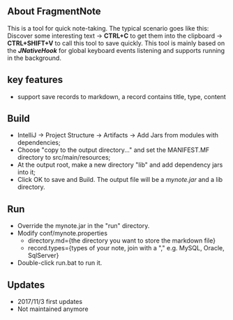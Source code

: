 ## About FragmentNote
This is a tool for quick note-taking. The typical scenario goes like this: 
Discover some interesting text -> **CTRL+C** to get them into the clipboard -> **CTRL+SHIFT+V** to call this tool to save quickly.
This tool is mainly based on the ***JNativeHook*** for global keyboard events listening and supports running in the background.

## key features
- support save records to markdown, a record contains title, type, content

## Build
- IntelliJ -> Project Structure -> Artifacts -> Add Jars from modules with dependencies;
- Choose "copy to the output directory..." and set the MANIFEST.MF directory to src/main/resources;
- At the output root, make a new directory "lib" and add dependency jars into it;
- Click OK to save and Build. The output file will be a *mynote.jar* and a lib directory.

## Run
- Override the mynote.jar in the "run" directory.
- Modify conf/mynote.properties
  - directory.md={the directory you want to store the markdown file}
  - record.types={types of your note, join with a "," e.g. MySQL, Oracle, SqlServer}
- Double-click run.bat to run it.

## Updates
- 2017/11/3   first updates
- Not maintained anymore

